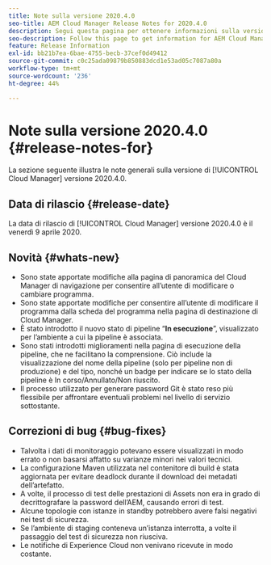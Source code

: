 ```yaml
---
title: Note sulla versione 2020.4.0
seo-title: AEM Cloud Manager Release Notes for 2020.4.0
description: Segui questa pagina per ottenere informazioni sulla versione 2020.4.0 di Cloud Manager
seo-description: Follow this page to get information for AEM Cloud Manager Release 2020.4.0
feature: Release Information
exl-id: bb21b7ea-6bae-4755-becb-37cef0d49412
source-git-commit: c0c25ada09879b850883dcd1e53ad05c7087a80a
workflow-type: tm+mt
source-wordcount: '236'
ht-degree: 44%

---
```


# Note sulla versione 2020.4.0 {#release-notes-for}

La sezione seguente illustra le note generali sulla versione di [!UICONTROL Cloud Manager] versione 2020.4.0.

## Data di rilascio {#release-date}

La data di rilascio di [!UICONTROL Cloud Manager] versione 2020.4.0 è il venerdì 9 aprile 2020.

## Novità {#whats-new}

* Sono state apportate modifiche alla pagina di panoramica del Cloud Manager di navigazione per consentire all’utente di modificare o cambiare programma.
* Sono state apportate modifiche per consentire all’utente di modificare il programma dalla scheda del programma nella pagina di destinazione di Cloud Manager.
* È stato introdotto il nuovo stato di pipeline “**In esecuzione**”, visualizzato per l’ambiente a cui la pipeline è associata.
* Sono stati introdotti miglioramenti nella pagina di esecuzione della pipeline, che ne facilitano la comprensione. Ciò include la visualizzazione del nome della pipeline (solo per pipeline non di produzione) e del tipo, nonché un badge per indicare se lo stato della pipeline è In corso/Annullato/Non riuscito.
* Il processo utilizzato per generare password Git è stato reso più flessibile per affrontare eventuali problemi nel livello di servizio sottostante.

## Correzioni di bug {#bug-fixes}

* Talvolta i dati di monitoraggio potevano essere visualizzati in modo errato o non basarsi affatto su varianze minori nei valori tecnici.
* La configurazione Maven utilizzata nel contenitore di build è stata aggiornata per evitare deadlock durante il download dei metadati dell’artefatto.
* A volte, il processo di test delle prestazioni di Assets non era in grado di decrittografare la password dell’AEM, causando errori di test.
* Alcune topologie con istanze in standby potrebbero avere falsi negativi nei test di sicurezza.
* Se l’ambiente di staging conteneva un’istanza interrotta, a volte il passaggio del test di sicurezza non riusciva.
* Le notifiche di Experience Cloud non venivano ricevute in modo costante.
